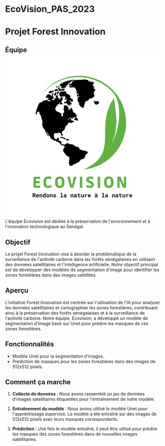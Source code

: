 # EcoVision_PAS_2023
# Projet Forest Innovation

## Équipe

![Ecovision](./dataset/logo/logo.jpeg)

L'équipe Ecovision est dédiée à la préservation de l'environnement et à l'innovation technologique au Sénégal. 

## Objectif
Le projet Forest Innovation vise à aborder la problématique de la surveillance de l'activité carbone dans les forêts sénégalaises en utilisant des données satellitaires et l'intelligence artificielle. Notre objectif principal est de développer des modèles de segmentation d'image pour identifier les zones forestières dans des images satellites.

## Aperçu

L'initiative Forest Innovation est centrée sur l'utilisation de l'IA pour analyser les données satellitaires et cartographier les zones forestières, contribuant ainsi à la préservation des forêts sénégalaises et à la surveillance de l'activité carbone. Notre équipe, Ecovision, a développé un modèle de segmentation d'image basé sur Unet pour prédire les masques de ces zones forestières.

## Fonctionnalités

- Modèle Unet pour la segmentation d'images.
- Prédiction de masques pour les zones forestières dans des images de 512x512 pixels.

## Comment ça marche

1. **Collecte de données** : Nous avons rassemblé un jeu de données d'images satellitaires étiquetées pour l'entraînement de notre modèle.

2. **Entraînement du modèle** : Nous avons utilisé le modèle Unet pour l'apprentissage supervisé. Le modèle a été entraîné sur des images de 512x512 pixels avec leurs masques correspondants.

3. **Prédiction** : Une fois le modèle entraîné, il peut être utilisé pour prédire les masques des zones forestières dans de nouvelles images satellitaires.

